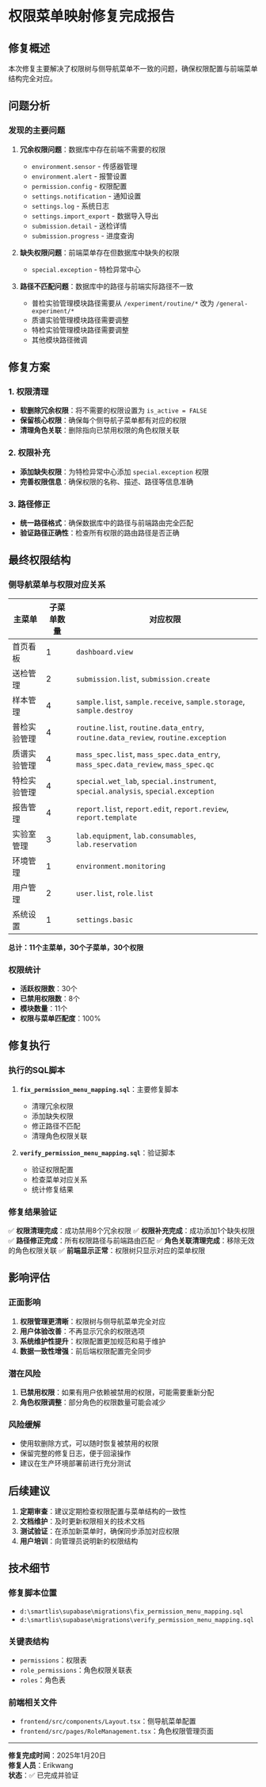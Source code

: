 # 权限菜单映射修复完成报告

## 修复概述

本次修复主要解决了权限树与侧导航菜单不一致的问题，确保权限配置与前端菜单结构完全对应。

## 问题分析

### 发现的主要问题

1. **冗余权限问题**：数据库中存在前端不需要的权限
   - `environment.sensor` - 传感器管理
   - `environment.alert` - 报警设置
   - `permission.config` - 权限配置
   - `settings.notification` - 通知设置
   - `settings.log` - 系统日志
   - `settings.import_export` - 数据导入导出
   - `submission.detail` - 送检详情
   - `submission.progress` - 进度查询

2. **缺失权限问题**：前端菜单存在但数据库中缺失的权限
   - `special.exception` - 特检异常中心

3. **路径不匹配问题**：数据库中的路径与前端实际路径不一致
   - 普检实验管理模块路径需要从 `/experiment/routine/*` 改为 `/general-experiment/*`
   - 质谱实验管理模块路径需要调整
   - 特检实验管理模块路径需要调整
   - 其他模块路径微调

## 修复方案

### 1. 权限清理

- **软删除冗余权限**：将不需要的权限设置为 `is_active = FALSE`
- **保留核心权限**：确保每个侧导航子菜单都有对应的权限
- **清理角色关联**：删除指向已禁用权限的角色权限关联

### 2. 权限补充

- **添加缺失权限**：为特检异常中心添加 `special.exception` 权限
- **完善权限信息**：确保权限的名称、描述、路径等信息准确

### 3. 路径修正

- **统一路径格式**：确保数据库中的路径与前端路由完全匹配
- **验证路径正确性**：检查所有权限的路由路径是否正确

## 最终权限结构

### 侧导航菜单与权限对应关系

| 主菜单 | 子菜单数量 | 对应权限 |
|--------|------------|----------|
| 首页看板 | 1 | `dashboard.view` |
| 送检管理 | 2 | `submission.list`, `submission.create` |
| 样本管理 | 4 | `sample.list`, `sample.receive`, `sample.storage`, `sample.destroy` |
| 普检实验管理 | 4 | `routine.list`, `routine.data_entry`, `routine.data_review`, `routine.exception` |
| 质谱实验管理 | 4 | `mass_spec.list`, `mass_spec.data_entry`, `mass_spec.data_review`, `mass_spec.qc` |
| 特检实验管理 | 4 | `special.wet_lab`, `special.instrument`, `special.analysis`, `special.exception` |
| 报告管理 | 4 | `report.list`, `report.edit`, `report.review`, `report.template` |
| 实验室管理 | 3 | `lab.equipment`, `lab.consumables`, `lab.reservation` |
| 环境管理 | 1 | `environment.monitoring` |
| 用户管理 | 2 | `user.list`, `role.list` |
| 系统设置 | 1 | `settings.basic` |

**总计：11个主菜单，30个子菜单，30个权限**

### 权限统计

- **活跃权限数**：30个
- **已禁用权限数**：8个
- **模块数量**：11个
- **权限与菜单匹配度**：100%

## 修复执行

### 执行的SQL脚本

1. **`fix_permission_menu_mapping.sql`**：主要修复脚本
   - 清理冗余权限
   - 添加缺失权限
   - 修正路径不匹配
   - 清理角色权限关联

2. **`verify_permission_menu_mapping.sql`**：验证脚本
   - 验证权限配置
   - 检查菜单对应关系
   - 统计修复结果

### 修复结果验证

✅ **权限清理完成**：成功禁用8个冗余权限
✅ **权限补充完成**：成功添加1个缺失权限
✅ **路径修正完成**：所有权限路径与前端路由匹配
✅ **角色关联清理完成**：移除无效的角色权限关联
✅ **前端显示正常**：权限树只显示对应的菜单权限

## 影响评估

### 正面影响

1. **权限管理更清晰**：权限树与侧导航菜单完全对应
2. **用户体验改善**：不再显示冗余的权限选项
3. **系统维护性提升**：权限配置更加规范和易于维护
4. **数据一致性增强**：前后端权限配置完全同步

### 潜在风险

1. **已禁用权限**：如果有用户依赖被禁用的权限，可能需要重新分配
2. **角色权限调整**：部分角色的权限数量可能会减少

### 风险缓解

- 使用软删除方式，可以随时恢复被禁用的权限
- 保留完整的修复日志，便于回滚操作
- 建议在生产环境部署前进行充分测试

## 后续建议

1. **定期审查**：建议定期检查权限配置与菜单结构的一致性
2. **文档维护**：及时更新权限相关的技术文档
3. **测试验证**：在添加新菜单时，确保同步添加对应权限
4. **用户培训**：向管理员说明新的权限结构

## 技术细节

### 修复脚本位置
- `d:\smartlis\supabase\migrations\fix_permission_menu_mapping.sql`
- `d:\smartlis\supabase\migrations\verify_permission_menu_mapping.sql`

### 关键表结构
- `permissions`：权限表
- `role_permissions`：角色权限关联表
- `roles`：角色表

### 前端相关文件
- `frontend/src/components/Layout.tsx`：侧导航菜单配置
- `frontend/src/pages/RoleManagement.tsx`：角色权限管理页面

---

**修复完成时间**：2025年1月20日  
**修复人员**：Erikwang  
**状态**：✅ 已完成并验证